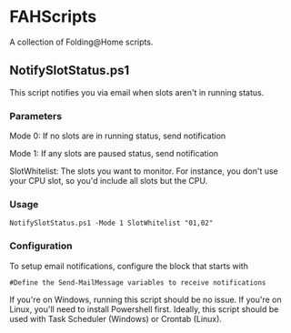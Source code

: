 # FAHScripts
A collection of Folding@Home scripts.

## NotifySlotStatus.ps1
This script notifies you via email when slots aren't in running status.
### Parameters
Mode 0: If no slots are in running status, send notification

Mode 1: If any slots are paused status, send notification

SlotWhitelist: The slots you want to monitor. For instance, you don't use your CPU slot, so you'd include all slots but the CPU.
### Usage
```
NotifySlotStatus.ps1 -Mode 1 SlotWhitelist "01,02"
```
### Configuration
To setup email notifications, configure the block that starts with
```
#Define the Send-MailMessage variables to receive notifications
```
If you're on Windows, running this script should be no issue. If you're on Linux, you'll need to install Powershell first.
Ideally, this script should be used with Task Scheduler (Windows) or Crontab (Linux).
